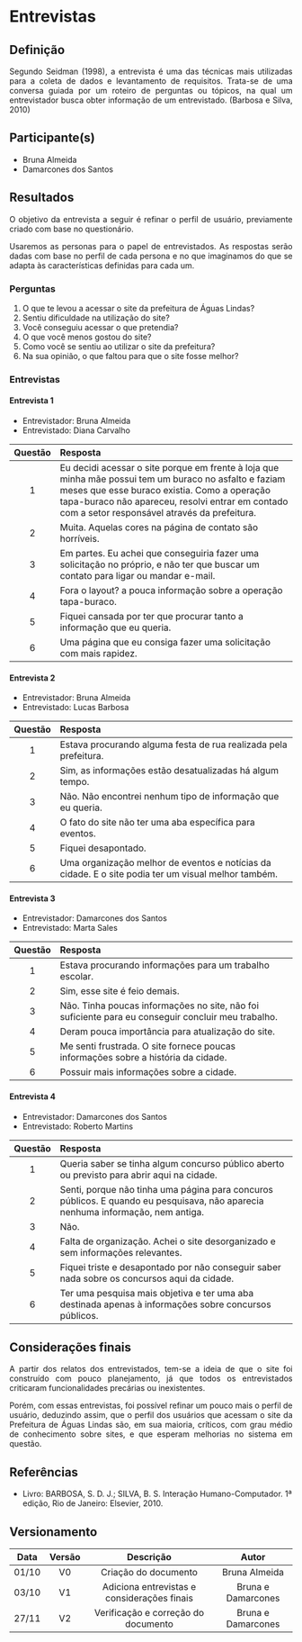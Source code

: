 # Entrevistas

## Definição

<p align = "justify">Segundo Seidman (1998), a entrevista é uma das técnicas mais utilizadas para a coleta de dados e levantamento de requisitos. Trata-se de uma conversa guiada por um roteiro de perguntas ou tópicos, na qual um entrevistador busca obter informação de um entrevistado. (Barbosa e Silva, 2010)</p>

## Participante(s)
- Bruna Almeida
- Damarcones dos Santos

## Resultados

<p align = "justify">O objetivo da entrevista a seguir é refinar o perfil de usuário, previamente criado com base no questionário.</p>

<p align = "justify">Usaremos as personas para o papel de entrevistados. As respostas serão dadas com base no perfil de cada persona e no que imaginamos do que se adapta às características definidas para cada um.</p>

### Perguntas
1. O que te levou a acessar o site da prefeitura de Águas Lindas?
2. Sentiu dificuldade na utilização do site?
3. Você conseguiu acessar o que pretendia?
4. O que você menos gostou do site?
5. Como você se sentiu ao utilizar o site da prefeitura?
6. Na sua opinião, o que faltou para que o site fosse melhor?


### Entrevistas

#### **Entrevista 1**

- Entrevistador: Bruna Almeida
- Entrevistado: Diana Carvalho

|Questão|Resposta|
|:-----:|:-------|
|   1   |Eu decidi acessar o site porque em frente à loja que minha mãe possui tem um buraco no asfalto e faziam meses que esse buraco existia. Como a operação tapa-buraco não apareceu, resolvi entrar em contado com a setor responsável através da prefeitura.|
|   2   |Muita. Aquelas cores na página de contato são horríveis.|
|   3   |Em partes. Eu achei que conseguiria fazer uma solicitação no próprio, e não ter que buscar um contato para ligar ou mandar e-mail.|
|   4   |Fora o layout? a pouca informação sobre a operação tapa-buraco.|
|   5   |Fiquei cansada por ter que procurar tanto a informação que eu queria.
|   6   |Uma página que eu consiga fazer uma solicitação com mais rapidez.|

#### **Entrevista 2**

- Entrevistador: Bruna Almeida
- Entrevistado: Lucas Barbosa

|Questão|Resposta|
|:-----:|:-------|
|   1   |Estava procurando alguma festa de rua realizada pela prefeitura.|
|   2   |Sim, as informações estão desatualizadas há algum tempo.|
|   3   |Não. Não encontrei nenhum tipo de informação que eu queria.|
|   4   |O fato do site não ter uma aba específica para eventos.|
|   5   |Fiquei desapontado.|
|   6   |Uma organização melhor de eventos e notícias da cidade. E o site podia ter um visual melhor também.|

#### **Entrevista 3**

- Entrevistador: Damarcones dos Santos
- Entrevistado: Marta Sales

|Questão|Resposta|
|:-----:|:-------|
|   1   |Estava procurando informações para um trabalho escolar.|
|   2   |Sim, esse site é feio demais.|
|   3   |Não. Tinha poucas informações no site, não foi suficiente para eu conseguir concluir meu trabalho.|
|   4   |Deram pouca importância para atualização do site.|
|   5   |Me senti frustrada. O site fornece poucas informações sobre a história da cidade.|
|   6   |Possuir mais informações sobre a cidade.|

#### **Entrevista 4**

- Entrevistador: Damarcones dos Santos
- Entrevistado: Roberto Martins

|Questão|Resposta|
|:-----:|:-------|
|   1   |Queria saber se tinha algum concurso público aberto ou previsto para abrir aqui na cidade.|
|   2   |Senti, porque não tinha uma página para concuros públicos. E quando eu pesquisava, não aparecia nenhuma informação, nem antiga.|
|   3   |Não.|
|   4   |Falta de organização. Achei o site desorganizado e sem informações relevantes.|
|   5   |Fiquei triste e desapontado por não conseguir saber nada sobre os concursos aqui da cidade.|
|   6   |Ter uma pesquisa mais objetiva e ter uma aba destinada apenas à informações sobre concursos públicos.|

## Considerações finais

<p align = "justify">A partir dos relatos dos entrevistados, tem-se a ideia de que o site foi construído com pouco planejamento, já que todos os entrevistados criticaram funcionalidades precárias ou inexistentes.</p>

<p align = "justify">Porém, com essas entrevistas, foi possível refinar um pouco mais o perfil de usuário, deduzindo assim, que o perfil dos usuários que acessam o site da Prefeitura de Águas Lindas são, em sua maioria, críticos, com grau médio de conhecimento sobre sites, e que esperam melhorias no sistema em questão.</p>


## Referências

- Livro: BARBOSA, S. D. J.; SILVA, B. S. Interação Humano-Computador. 1ª edição, Rio de Janeiro: Elsevier, 2010.</p>


## Versionamento

| Data | Versão |           Descrição                       |    Autor         |
|:----:|:------:|:-----------------------------------------:|:----------------:|
|01/10 |V0      |     Criação do documento                  |Bruna Almeida     |
|03/10 |V1      |Adiciona entrevistas e considerações finais|Bruna e Damarcones|
|27/11 |V2      |Verificação e correção do documento        |Bruna e Damarcones|